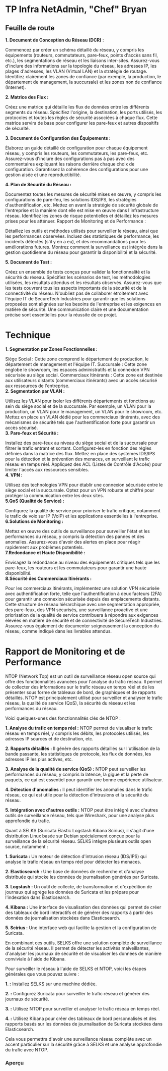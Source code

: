 # TP Infra  NetAdmin, "Chef" Bryan

## Feuille de route  
**1. Document de Conception du Réseau (DCR)** :

Commencez par créer un schéma détaillé du réseau, y compris les équipements (routeurs, commutateurs, pare-feux, points d'accès sans fil, etc.), les segmentations de réseau et les liaisons inter-sites.
Assurez-vous d'inclure des informations sur la topologie du réseau, les adresses IP, les plages d'adresses, les VLAN (Virtual LAN) et la stratégie de routage.
Identifiez clairement les zones de confiance (par exemple, la production, le département de management, la succursale) et les zones non de confiance (Internet).
  
  **2. Matrice des Flux :**

Créez une matrice qui détaille les flux de données entre les différents segments du réseau.
Spécifiez l'origine, la destination, les ports utilisés, les protocoles et toutes les règles de sécurité associées à chaque flux.
Cette matrice servira de base pour configurer les pare-feux et autres dispositifs de sécurité.  

**3. Document de Configuration des Équipements :**

Élaborez un guide détaillé de configuration pour chaque équipement réseau, y compris les routeurs, les commutateurs, les pare-feux, etc.
Assurez-vous d'inclure des configurations pas à pas avec des commentaires expliquant les raisons derrière chaque choix de configuration.
Garantissez la cohérence des configurations pour une gestion aisée et une reproductibilité.  

**4. Plan de Sécurité du Réseau :**

Documentez toutes les mesures de sécurité mises en œuvre, y compris les configurations de pare-feu, les solutions IDS/IPS, les stratégies d'authentification, etc.
Mettez en avant la stratégie de sécurité globale de l'entreprise et la manière dont elle est mise en œuvre dans l'infrastructure réseau.
Identifiez les zones de risque potentielles et détaillez les mesures prises pour les atténuer.
Rapport de Monitoring et de Performance :

Détaillez les outils et méthodes utilisés pour surveiller le réseau, ainsi que les performances observées.
Incluez des statistiques de performance, les incidents détectés (s'il y en a eu), et des recommandations pour les améliorations futures.
Montrez comment la surveillance est intégrée dans la gestion quotidienne du réseau pour garantir la disponibilité et la sécurité.  

**5. Document de Test :**

Créez un ensemble de tests conçus pour valider la fonctionnalité et la sécurité du réseau.
Spécifiez les scénarios de test, les méthodologies utilisées, les résultats attendus et les résultats observés.
Assurez-vous que les tests couvrent tous les aspects importants de la sécurité et de la connectivité du réseau.
N'oubliez pas de collaborer étroitement avec l'équipe IT de SecureTech Industries pour garantir que les solutions proposées sont alignées sur les besoins de l'entreprise et les exigences en matière de sécurité. Une communication claire et une documentation précise sont essentielles pour la réussite de ce projet.    
# Technique  
**1. Segmentation par Zones Fonctionnelles :**

Siège Social : Cette zone comprend le département de production, le département de management et l'équipe IT.
Succursale : Cette zone englobe le showroom, les espaces administratifs et la connexion VPN sécurisée au siège social.
Commerciaux Itinérants : Cette zone est destinée aux utilisateurs distants (commerciaux itinérants) avec un accès sécurisé aux ressources de l'entreprise.  
**2. Segmentation par VLAN :**

Utilisez les VLAN pour isoler les différents départements et fonctions au sein du siège social et de la succursale. Par exemple, un VLAN pour la production, un VLAN pour le management, un VLAN pour le showroom, etc.
Mettez en place un VLAN dédié pour les commerciaux itinérants, avec des mécanismes de sécurité tels que l'authentification forte pour garantir un accès sécurisé.  
**3. Pare-feux et Sécurité :**

Installez des pare-feux au niveau du siège social et de la succursale pour filtrer le trafic entrant et sortant. Configurez-les en fonction des règles définies dans la matrice des flux.
Mettez en place des systèmes IDS/IPS pour la détection et la prévention des menaces, en surveillant le trafic réseau en temps réel.
Appliquez des ACL (Listes de Contrôle d'Accès) pour limiter l'accès aux ressources sensibles.  
**4. VPN :**

Utilisez des technologies VPN pour établir une connexion sécurisée entre le siège social et la succursale. Optez pour un VPN robuste et chiffré pour protéger la communication entre les deux sites.  
**5.QoS (Qualité de Service) :**

Configurez la qualité de service pour prioriser le trafic critique, notamment le trafic de voix sur IP (VoIP) et les applications essentielles à l'entreprise.  
**6.Solutions de Monitoring :**

Mettez en œuvre des outils de surveillance pour surveiller l'état et les performances du réseau, y compris la détection des pannes et des anomalies.
Assurez-vous d'avoir des alertes en place pour réagir rapidement aux problèmes potentiels.  
**7.Redondance et Haute Disponibilité :**

Envisagez la redondance au niveau des équipements critiques tels que les pare-feux, les routeurs et les commutateurs pour garantir une haute disponibilité.  
**8.Sécurité des Commerciaux Itinérants :**

Pour les commerciaux itinérants, implémentez une solution VPN sécurisée avec authentification forte, telle que l'authentification à deux facteurs (2FA) pour garantir une connexion sécurisée depuis des emplacements distants.
Cette structure de réseau hiérarchique avec une segmentation appropriée, des pare-feux, des VPN sécurisés, une surveillance proactive et une priorisation de la qualité de service contribuera à répondre aux exigences élevées en matière de sécurité et de connectivité de SecureTech Industries. Assurez-vous également de documenter soigneusement la conception du réseau, comme indiqué dans les livrables attendus.

# Rapport de Monitoring et de Performance

NTOP (Network Top) est un outil de surveillance réseau open source qui offre des fonctionnalités avancées pour l'analyse du trafic réseau. Il permet de collecter des informations sur le trafic réseau en temps réel et de les présenter sous forme de tableaux de bord, de graphiques et de rapports détaillés. NTOP est principalement utilisé pour surveiller et analyser le trafic réseau, la qualité de service (QoS), la sécurité du réseau et les performances du réseau.

Voici quelques-unes des fonctionnalités clés de NTOP :

**1. Analyse du trafic en temps réel :** NTOP permet de visualiser le trafic réseau en temps réel, y compris les débits, les protocoles utilisés, les adresses IP sources et de destination, etc.

**2. Rapports détaillés :** Il génère des rapports détaillés sur l'utilisation de la bande passante, les statistiques de protocole, les flux de données, les adresses IP les plus actives, etc.

**3. Analyse de la qualité de service (QoS) :** NTOP peut surveiller les performances du réseau, y compris la latence, la gigue et la perte de paquets, ce qui est essentiel pour garantir une bonne expérience utilisateur.

**4. Détection d'anomalies :** Il peut identifier les anomalies dans le trafic réseau, ce qui est utile pour la détection d'intrusions et la sécurité du réseau.

**5. Intégration avec d'autres outils :** NTOP peut être intégré avec d'autres outils de surveillance réseau, tels que Wireshark, pour une analyse plus approfondie du trafic.

Quant à SELKS (Suricata Elastic Logstash Kibana Scirius), il s'agit d'une distribution Linux basée sur Debian spécialement conçue pour la surveillance de la sécurité réseau. SELKS intègre plusieurs outils open source, notamment :

**1. Suricata :** Un moteur de détection d'intrusion réseau (IDS/IPS) qui analyse le trafic réseau en temps réel pour détecter les menaces.

**2. Elasticsearch :** Une base de données de recherche et d'analyse distribuée qui stocke les données de journalisation générées par Suricata.

**3. Logstash :** Un outil de collecte, de transformation et d'expédition de journaux qui agrège les données de Suricata et les prépare pour l'indexation dans Elasticsearch.

**4. Kibana :** Une interface de visualisation des données qui permet de créer des tableaux de bord interactifs et de générer des rapports à partir des données de journalisation stockées dans Elasticsearch.

**5. Scirius :** Une interface web qui facilite la gestion et la configuration de Suricata.

En combinant ces outils, SELKS offre une solution complète de surveillance de la sécurité réseau. Il permet de détecter les activités malveillantes, d'analyser les journaux de sécurité et de visualiser les données de manière conviviale à l'aide de Kibana.

Pour surveiller le réseau à l'aide de SELKS et NTOP, voici les étapes générales que vous pouvez suivre :

**1. :** Installez SELKS sur une machine dédiée.

**2. :** Configurez Suricata pour surveiller le trafic réseau et générer des journaux de sécurité.

**3. :** Utilisez NTOP pour surveiller et analyser le trafic réseau en temps réel.

**4. :** Utilisez Kibana pour créer des tableaux de bord personnalisés et des rapports basés sur les données de journalisation de Suricata stockées dans Elasticsearch.

Cela vous permettra d'avoir une surveillance réseau complète avec un accent particulier sur la sécurité grâce à SELKS et une analyse approfondie du trafic avec NTOP.

### Aperçu
